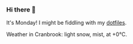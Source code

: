 ### Hi there :wave:

It's Monday! I might be fiddling with my [dotfiles](https://github.com/bewuethr/dotfiles).

Weather in Cranbrook: light snow, mist, at +0°C.
